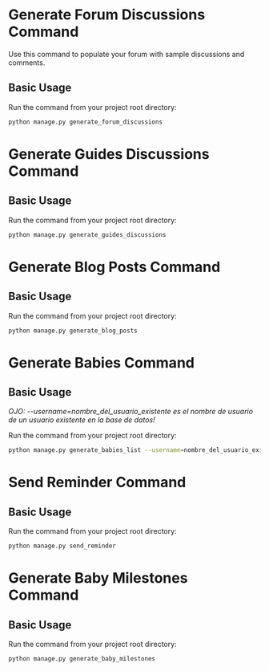 # Generate Forum Discussions Command

Use this command to populate your forum with sample discussions and comments.

## Basic Usage

Run the command from your project root directory:

```bash
python manage.py generate_forum_discussions
```

# Generate Guides Discussions Command

## Basic Usage

Run the command from your project root directory:

```bash
python manage.py generate_guides_discussions
```

# Generate Blog Posts Command

## Basic Usage

Run the command from your project root directory:

```bash
python manage.py generate_blog_posts
```

# Generate Babies Command

## Basic Usage

*OJO: --username=nombre_del_usuario_existente es el nombre de usuario de un usuario existente en la base de datos!*

Run the command from your project root directory:

```bash
python manage.py generate_babies_list --username=nombre_del_usuario_existente --count=5
```

# Send Reminder Command

## Basic Usage

Run the command from your project root directory:

```bash
python manage.py send_reminder
```

# Generate Baby Milestones Command

## Basic Usage

Run the command from your project root directory:

```bash
python manage.py generate_baby_milestones
```

